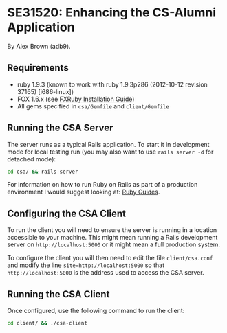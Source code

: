 SE31520: Enhancing the CS-Alumni Application
============================================

By Alex Brown (adb9).

Requirements
------------
* ruby 1.9.3 (known to work with ruby 1.9.3p286 (2012-10-12 revision 37165) [i686-linux])
* FOX 1.6.x (see [FXRuby Installation Guide](https://github.com/lylejohnson/fxruby/wiki))
* All gems specified in `csa/Gemfile` and `client/Gemfile`


Running the CSA Server
----------------------
The server runs as a typical Rails application. To start it in development mode for local
testing run (you may also want to use `rails server -d` for detached mode):

```sh
cd csa/ && rails server
```

For information on how to run Ruby on Rails as part of a production environment I would
suggest looking at: [Ruby Guides](http://guides.rubyonrails.org/).

Configuring the CSA Client
--------------------------
To run the client you will need to ensure the server is running in a location accessible
to your machine. This might mean running a Rails development server on 
`http://localhost:5000` or it might mean a full production system.

To configure the client you will then need to edit the file `client/csa.conf` and modify
the line `site=http://localhost:5000` so that `http://localhost:5000` is the address used
to access the CSA server.

Running the CSA Client
----------------------
Once configured, use the following command to run the client:

```sh
cd client/ && ./csa-client
```
